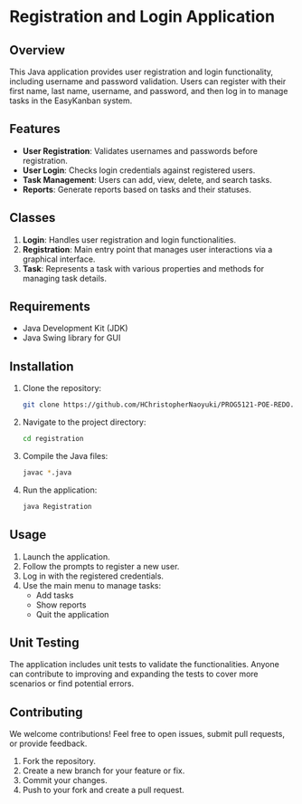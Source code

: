 # Registration and Login Application

## Overview
This Java application provides user registration and login functionality, including username and password validation. Users can register with their first name, last name, username, and password, and then log in to manage tasks in the EasyKanban system.

## Features
- **User Registration**: Validates usernames and passwords before registration.
- **User Login**: Checks login credentials against registered users.
- **Task Management**: Users can add, view, delete, and search tasks.
- **Reports**: Generate reports based on tasks and their statuses.

## Classes
1. **Login**: Handles user registration and login functionalities.
2. **Registration**: Main entry point that manages user interactions via a graphical interface.
3. **Task**: Represents a task with various properties and methods for managing task details.

## Requirements
- Java Development Kit (JDK)
- Java Swing library for GUI

## Installation
1. Clone the repository:
   ```bash
   git clone https://github.com/HChristopherNaoyuki/PROG5121-POE-REDO.git
   ```
2. Navigate to the project directory:
   ```bash
   cd registration
   ```
3. Compile the Java files:
   ```bash
   javac *.java
   ```
4. Run the application:
   ```bash
   java Registration
   ```

## Usage
1. Launch the application.
2. Follow the prompts to register a new user.
3. Log in with the registered credentials.
4. Use the main menu to manage tasks:
   - Add tasks
   - Show reports
   - Quit the application

## Unit Testing
The application includes unit tests to validate the functionalities. Anyone can contribute to improving and expanding the tests to cover more scenarios or find potential errors.

## Contributing
We welcome contributions! Feel free to open issues, submit pull requests, or provide feedback.

1. Fork the repository.
2. Create a new branch for your feature or fix.
3. Commit your changes.
4. Push to your fork and create a pull request.
